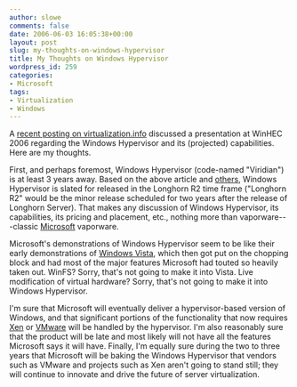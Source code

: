 ```yaml
---
author: slowe
comments: false
date: 2006-06-03 16:05:38+00:00
layout: post
slug: my-thoughts-on-windows-hypervisor
title: My Thoughts on Windows Hypervisor
wordpress_id: 259
categories:
- Microsoft
tags:
- Virtualization
- Windows
---
```


A [recent posting on virtualization.info](http://www.virtualization.info/2006/05/microsoft-shows-windows-hypervisor.html) discussed a presentation at WinHEC 2006 regarding the Windows Hypervisor and its (projected) capabilities. Here are my thoughts.

First, and perhaps foremost, Windows Hypervisor (code-named "Viridian") is at least 3 years away. Based on the above article and [others](http://www.virtualization.info/2006/04/is-microsoft-also-approaching.html), Windows Hypervisor is slated for released in the Longhorn R2 time frame ("Longhorn R2" would be the minor release scheduled for two years after the release of Longhorn Server). That makes any discussion of Windows Hypervisor, its capabilities, its pricing and placement, etc., nothing more than vaporware---classic [Microsoft](http://www.microsoft.com/) vaporware.

Microsoft's demonstrations of Windows Hypervisor seem to be like their early demonstrations of [Windows Vista](http://www.microsoft.com/windowsvista/), which then got put on the chopping block and had most of the major features Microsoft had touted so heavily taken out. WinFS? Sorry, that's not going to make it into Vista. Live modification of virtual hardware? Sorry, that's not going to make it into Windows Hypervisor.

I'm sure that Microsoft will eventually deliver a hypervisor-based version of Windows, and that significant portions of the functionality that now requires [Xen](http://www.xensource.com/xen/xen/) or [VMware](http://www.vmware.com/) will be handled by the hypervisor. I'm also reasonably sure that the product will be late and most likely will not have all the features Microsoft says it will have. Finally, I'm equally sure during the two to three years that Microsoft will be baking the Windows Hypervisor that vendors such as VMware and projects such as Xen aren't going to stand still; they will continue to innovate and drive the future of server virtualization.
